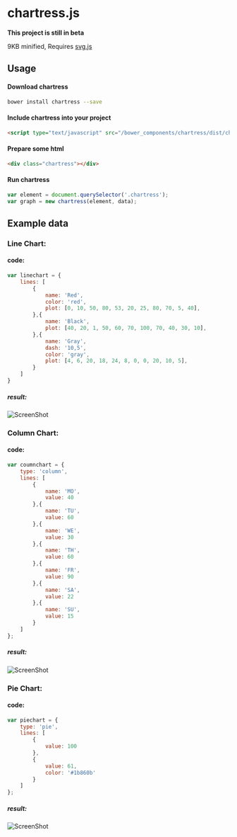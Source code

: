 # chartress.js
**This project is still in beta** 

9KB minified, Requires [svg.js](http://svgjs.com/)


## Usage

#### Download chartress
```bash
bower install chartress --save
```

#### Include chartress into your project 
```html
<script type="text/javascript" src="/bower_components/chartress/dist/chartress.min.js"></script>
```

#### Prepare some html
```html
<div class="chartress"></div>
```

#### Run chartress
```javascript
var element = document.querySelector('.chartress');
var graph = new chartress(element, data);
```

## Example data
### Line Chart:
#### code:
```javascript
var linechart = {
	lines: [
		{
			name: 'Red',
			color: 'red',
			plot: [0, 10, 50, 80, 53, 20, 25, 80, 70, 5, 40],
		},{
			name: 'Black',
			plot: [40, 20, 1, 50, 60, 70, 100, 70, 40, 30, 10],
		},{
			name: 'Gray',
			dash: '10,5',
			color: 'gray',
			plot: [4, 6, 20, 18, 24, 8, 0, 0, 20, 10, 5],
		}
	]
}
```
##### result:
![ScreenShot](https://raw.githubusercontent.com/jsnanigans/chartress/master/screenshots/line-chart.png)

### Column Chart:
#### code:
```javascript
var coumnchart = {
	type: 'column',
	lines: [
		{
			name: 'MO',
			value: 40 
		},{
			name: 'TU',
			value: 60
		},{
			name: 'WE',
			value: 30
		},{
			name: 'TH',
			value: 60
		},{
			name: 'FR',
			value: 90
		},{
			name: 'SA',
			value: 22
		},{
			name: 'SU',
			value: 15
		}
	]
};
```
##### result:
![ScreenShot](https://raw.githubusercontent.com/jsnanigans/chartress/master/screenshots/column-chart.png)

### Pie Chart:
#### code:
```javascript
var piechart = {
	type: 'pie',
	lines: [
		{
			value: 100
		},
		{
			value: 61,
			color: '#1b860b'
		}
	]
};
```
##### result:
![ScreenShot](https://raw.githubusercontent.com/jsnanigans/chartress/master/screenshots/pie-chart.png)

